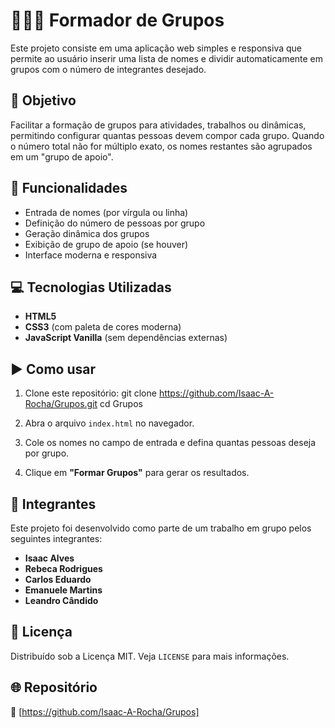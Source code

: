 # 🧑‍🤝‍🧑 Formador de Grupos

Este projeto consiste em uma aplicação web simples e responsiva que permite ao usuário inserir uma lista de nomes e dividir automaticamente em grupos com o número de integrantes desejado.


## 🎯 Objetivo

Facilitar a formação de grupos para atividades, trabalhos ou dinâmicas, permitindo configurar quantas pessoas devem compor cada grupo. Quando o número total não for múltiplo exato, os nomes restantes são agrupados em um "grupo de apoio".


## 🚀 Funcionalidades

- Entrada de nomes (por vírgula ou linha)
- Definição do número de pessoas por grupo
- Geração dinâmica dos grupos
- Exibição de grupo de apoio (se houver)
- Interface moderna e responsiva

## 💻 Tecnologias Utilizadas

- **HTML5**
- **CSS3** (com paleta de cores moderna)
- **JavaScript Vanilla** (sem dependências externas)

## ▶️ Como usar

1. Clone este repositório:
   git clone https://github.com/Isaac-A-Rocha/Grupos.git
   cd Grupos
   

2. Abra o arquivo `index.html` no navegador.

3. Cole os nomes no campo de entrada e defina quantas pessoas deseja por grupo.

4. Clique em **"Formar Grupos"** para gerar os resultados.


## 👥 Integrantes

Este projeto foi desenvolvido como parte de um trabalho em grupo pelos seguintes integrantes:

- **Isaac Alves**
- **Rebeca Rodrigues**
- **Carlos Eduardo**
- **Emanuele Martins**
- **Leandro Cândido**


## 📄 Licença

Distribuído sob a Licença MIT. Veja `LICENSE` para mais informações.

## 🌐 Repositório

🔗 [https://github.com/Isaac-A-Rocha/Grupos]
